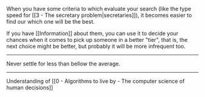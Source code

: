When you have some criteria to which evaluate your search (like the type speed for [[3 - The secretary problem|secretaries]]), it becomes easier to find our which one will be the best.

If you have [[Information]] about them, you can use it to decide your chances when it comes to pick up someone in a better "tier", that is, the next choice might be better, but probably it will be more infrequent too.

---

Never settle for less than bellow the average.

---

Understanding of [[0 - Algorithms to live by - The computer science of human decisions]]
